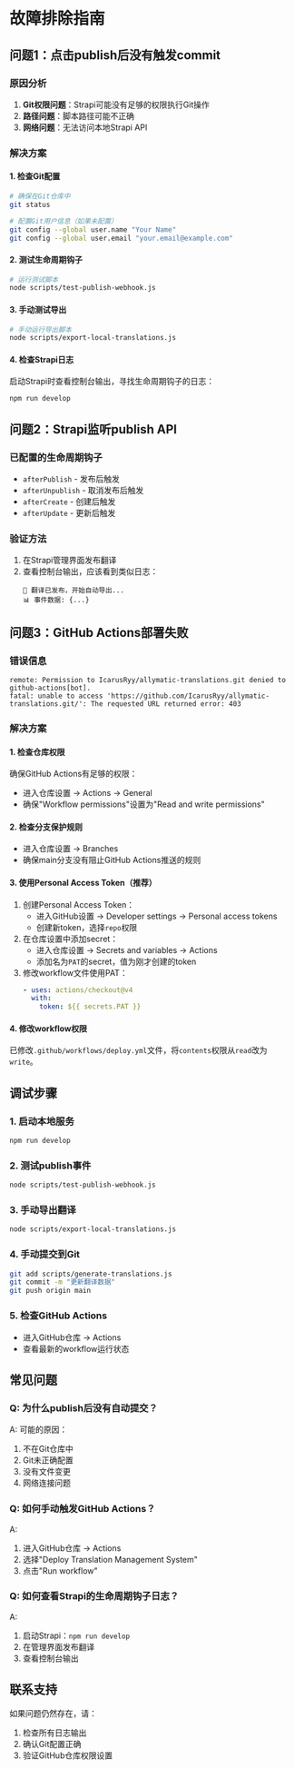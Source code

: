 # 故障排除指南

## 问题1：点击publish后没有触发commit

### 原因分析
1. **Git权限问题**：Strapi可能没有足够的权限执行Git操作
2. **路径问题**：脚本路径可能不正确
3. **网络问题**：无法访问本地Strapi API

### 解决方案

#### 1. 检查Git配置
```bash
# 确保在Git仓库中
git status

# 配置Git用户信息（如果未配置）
git config --global user.name "Your Name"
git config --global user.email "your.email@example.com"
```

#### 2. 测试生命周期钩子
```bash
# 运行测试脚本
node scripts/test-publish-webhook.js
```

#### 3. 手动测试导出
```bash
# 手动运行导出脚本
node scripts/export-local-translations.js
```

#### 4. 检查Strapi日志
启动Strapi时查看控制台输出，寻找生命周期钩子的日志：
```bash
npm run develop
```

## 问题2：Strapi监听publish API

### 已配置的生命周期钩子
- `afterPublish` - 发布后触发
- `afterUnpublish` - 取消发布后触发
- `afterCreate` - 创建后触发
- `afterUpdate` - 更新后触发

### 验证方法
1. 在Strapi管理界面发布翻译
2. 查看控制台输出，应该看到类似日志：
   ```
   🔄 翻译已发布，开始自动导出...
   📊 事件数据: {...}
   ```

## 问题3：GitHub Actions部署失败

### 错误信息
```
remote: Permission to IcarusRyy/allymatic-translations.git denied to github-actions[bot].
fatal: unable to access 'https://github.com/IcarusRyy/allymatic-translations.git/': The requested URL returned error: 403
```

### 解决方案

#### 1. 检查仓库权限
确保GitHub Actions有足够的权限：
- 进入仓库设置 → Actions → General
- 确保"Workflow permissions"设置为"Read and write permissions"

#### 2. 检查分支保护规则
- 进入仓库设置 → Branches
- 确保main分支没有阻止GitHub Actions推送的规则

#### 3. 使用Personal Access Token（推荐）
1. 创建Personal Access Token：
   - 进入GitHub设置 → Developer settings → Personal access tokens
   - 创建新token，选择`repo`权限
2. 在仓库设置中添加secret：
   - 进入仓库设置 → Secrets and variables → Actions
   - 添加名为`PAT`的secret，值为刚才创建的token
3. 修改workflow文件使用PAT：
   ```yaml
   - uses: actions/checkout@v4
     with:
       token: ${{ secrets.PAT }}
   ```

#### 4. 修改workflow权限
已修改`.github/workflows/deploy.yml`文件，将`contents`权限从`read`改为`write`。

## 调试步骤

### 1. 启动本地服务
```bash
npm run develop
```

### 2. 测试publish事件
```bash
node scripts/test-publish-webhook.js
```

### 3. 手动导出翻译
```bash
node scripts/export-local-translations.js
```

### 4. 手动提交到Git
```bash
git add scripts/generate-translations.js
git commit -m "更新翻译数据"
git push origin main
```

### 5. 检查GitHub Actions
- 进入GitHub仓库 → Actions
- 查看最新的workflow运行状态

## 常见问题

### Q: 为什么publish后没有自动提交？
A: 可能的原因：
1. 不在Git仓库中
2. Git未正确配置
3. 没有文件变更
4. 网络连接问题

### Q: 如何手动触发GitHub Actions？
A: 
1. 进入GitHub仓库 → Actions
2. 选择"Deploy Translation Management System"
3. 点击"Run workflow"

### Q: 如何查看Strapi的生命周期钩子日志？
A: 
1. 启动Strapi：`npm run develop`
2. 在管理界面发布翻译
3. 查看控制台输出

## 联系支持
如果问题仍然存在，请：
1. 检查所有日志输出
2. 确认Git配置正确
3. 验证GitHub仓库权限设置 